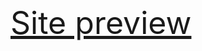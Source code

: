 <span style="font-size:50;">[Site preview](https://ivanyadrian.github.io/react-project-gpt3/)</span>
